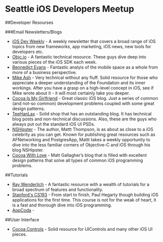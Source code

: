 # Seattle iOS Developers Meetup

##Developer Resourses


###Email Newsletters/Blogs
* [iOS Dev Weekly](http://iosdevweekly.com/) - A weekly newsletter that covers a broad range of iOS topics from new frameworks, app marketing, iOS news, new tools for developers etc. 
* [Objc.io](http://www.objc.io/) - A fantastic technical resource. These guys dive deep into various pieces of the iOS SDK each week. 
* [Bennedict Evans](http://ben-evans.com/newsletter/) - Fantastic analyis of the mobile space as a whole from more of a business perspective.
* [Mike Ash](http://www.mikeash.com/pyblog/) - Very technical without any fluff. Solid resource for those who appreciate a deeper understanding of the Foundation and its inner workings. After you have a grasp on a high-level concept in iOS, see if Mike wrote about it - it will most certainly take you deeper. 
* [Cocoa Is My Girlfriend](http://www.cimgf.com/) - Great classic iOS blog. Just a series of common (and not-so common) development problems coupled with some great design patterns.
* [TeeHanLax](http://www.teehanlax.com/blog/) - Solid shop that has an outstanding blog. It has technical blog posts and non-technical discussions. Also, these are the guys who always put out the standard iOS UI PSDs. 
* [NSHipster](http://nshipster.com/) - The author, Mattt Thompson, is as about as close to a iOS celebrity as you can get. Known for publishing great resources such as AFNetworking and PostgresApp, Mattt takes a weekly opportunity to dive into the less familiar corners of Objective-C and iOS through his blog NSHipster. 
* [Cocoa With Love](http://www.cocoawithlove.com/) - Matt Gallagher’s blog that is filled with excellent design patterns that solve all types of common iOS programming problems.

##Tutorials
* [Ray Wenderlich](http://www.raywenderlich.com/) - A fantastic resource with a wealth of tutorials for a broad spectrum of features and functionality.
* [Stanford's CS193](https://itunes.apple.com/us/course/coding-together-developing/id593208016) - From start to finish, Paul Hegarty though building iOS applications for the first time. This course is not for the weak of heart, it is a fast and thorough dive into iOS programming. 
* [AppCoda](http://www.appcoda.com/) - 

##User Interface
* [Cocoa Controls](https://www.cocoacontrols.com/) - Solid resource for UIControls and many other iOS UI pieces. 

